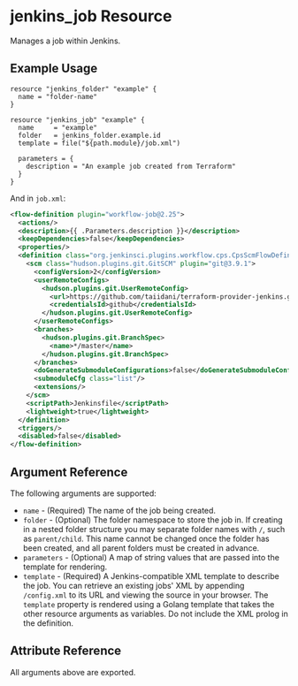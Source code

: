 # jenkins_job Resource

Manages a job within Jenkins.

## Example Usage

```hcl
resource "jenkins_folder" "example" {
  name = "folder-name"
}

resource "jenkins_job" "example" {
  name     = "example"
  folder   = jenkins_folder.example.id
  template = file("${path.module}/job.xml")

  parameters = {
    description = "An example job created from Terraform"
  }
}
```

And in `job.xml`:

```xml
<flow-definition plugin="workflow-job@2.25">
  <actions/>
  <description>{{ .Parameters.description }}</description>
  <keepDependencies>false</keepDependencies>
  <properties/>
  <definition class="org.jenkinsci.plugins.workflow.cps.CpsScmFlowDefinition" plugin="workflow-cps@2.59">
    <scm class="hudson.plugins.git.GitSCM" plugin="git@3.9.1">
      <configVersion>2</configVersion>
      <userRemoteConfigs>
        <hudson.plugins.git.UserRemoteConfig>
          <url>https://github.com/taiidani/terraform-provider-jenkins.git</url>
          <credentialsId>github</credentialsId>
        </hudson.plugins.git.UserRemoteConfig>
      </userRemoteConfigs>
      <branches>
        <hudson.plugins.git.BranchSpec>
          <name>*/master</name>
        </hudson.plugins.git.BranchSpec>
      </branches>
      <doGenerateSubmoduleConfigurations>false</doGenerateSubmoduleConfigurations>
      <submoduleCfg class="list"/>
      <extensions/>
    </scm>
    <scriptPath>Jenkinsfile</scriptPath>
    <lightweight>true</lightweight>
  </definition>
  <triggers/>
  <disabled>false</disabled>
</flow-definition>
```

## Argument Reference

The following arguments are supported:

* `name` - (Required) The name of the job being created.
* `folder` - (Optional) The folder namespace to store the job in. If creating in a nested folder structure you may separate folder names with `/`, such as `parent/child`. This name cannot be changed once the folder has been created, and all parent folders must be created in advance.
* `parameters` - (Optional) A map of string values that are passed into the template for rendering.
* `template` - (Required) A Jenkins-compatible XML template to describe the job. You can retrieve an existing jobs' XML by appending `/config.xml` to its URL and viewing the source in your browser. The `template` property is rendered using a Golang template that takes the other resource arguments as variables. Do not include the XML prolog in the definition.

## Attribute Reference

All arguments above are exported.
